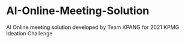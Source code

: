 # AI-Online-Meeting-Solution
AI Online meeting solution developed by Team KPANG for 2021 KPMG Ideation Challenge
